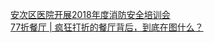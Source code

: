   
[安次区医院开展2018年度消防安全培训会](http://www.dianyue.me/archives/877/6xdvaaaufv8pbq1e/)  
[77折餐厅 | 疯狂打折的餐厅背后，到底在图什么？](http://www.dianyue.me/archives/562/bdm75lpupprctbe3/)